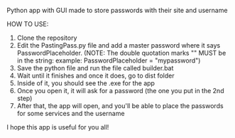 Python app with GUI made to store passwords with their site and username

HOW TO USE:
  1. Clone the repository
  2. Edit the PastingPass.py file and add a master password where it says PasswordPlaceholder.
     (NOTE: The double quotation marks "" MUST be in the string: example: PasswordPlaceholder = "mypassword")
  3. Save the python file and run the file called builder.bat
  4. Wait until it finishes and once it does, go to dist folder
  5. Inside of it, you should see the .exe for the app
  6. Once you open it, it will ask for a password (the one you put in the 2nd step)
  7. After that, the app will open, and you'll be able to place the passwords for some services and the username

I hope this app is useful for you all!
